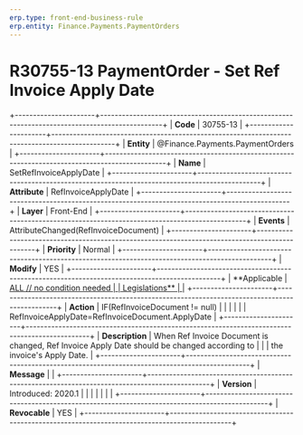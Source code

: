 ```yaml
---
erp.type: front-end-business-rule
erp.entity: Finance.Payments.PaymentOrders
---
```


# R30755-13 PaymentOrder - Set Ref Invoice Apply Date
+----------------------+-----------------------------------------------------------------------------------------------+
| **Code**             | 30755-13                                                                                      |
+----------------------+-----------------------------------------------------------------------------------------------+
| **Entity**           | @Finance.Payments.PaymentOrders                                                                                  |
+----------------------+-----------------------------------------------------------------------------------------------+
| **Name**             | SetRefInvoiceApplyDate                                                                        |
+----------------------+-----------------------------------------------------------------------------------------------+
| **Attribute**        | RefInvoiceApplyDate                                                                           |
+----------------------+-----------------------------------------------------------------------------------------------+
| **Layer**            | Front-End                                                                                     |
+----------------------+-----------------------------------------------------------------------------------------------+
| **Events**           | AttributeChanged(RefInvoiceDocument)                                                          |
+----------------------+-----------------------------------------------------------------------------------------------+
| **Priority**         | Normal                                                                                        |
+----------------------+-----------------------------------------------------------------------------------------------+
| **Modify**           | YES                                                                                           |
+----------------------+-----------------------------------------------------------------------------------------------+
| **Applicable         | [ALL // no condition needed                                                                   |
| Legislations**       | ](https://confluence.erp.net/display/techdoc/Country+Specific+Functionality)                  |
+----------------------+-----------------------------------------------------------------------------------------------+
| **Action**           | IF(RefInvoiceDocument != null)                                                                |
|                      |                                                                                               |
|                      | RefInvoiceApplyDate=RefInvoiceDocument.ApplyDate                                              |
+----------------------+-----------------------------------------------------------------------------------------------+
| **Description**      | When Ref Invoice Document is changed, Ref Invoice Apply Date should be changed according to   |
|                      | the invoice\'s Apply Date.                                                                    |
+----------------------+-----------------------------------------------------------------------------------------------+
| **Message**          |                                                                                               |
+----------------------+-----------------------------------------------------------------------------------------------+
| **Version**          | Introduced: 2020.1                                                                            |
|                      |                                                                                               |
|                      |                                                                                               |
+----------------------+-----------------------------------------------------------------------------------------------+
| **Revocable**        | YES                                                                                           |
+----------------------+-----------------------------------------------------------------------------------------------+

  

  

  
